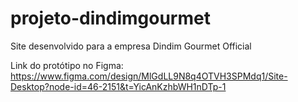 # projeto-dindimgourmet
 Site desenvolvido para a empresa Dindim Gourmet Official

Link do protótipo no Figma:
https://www.figma.com/design/MlGdLL9N8q4OTVH3SPMdq1/Site-Desktop?node-id=46-2151&t=YicAnKzhbWH1nDTp-1